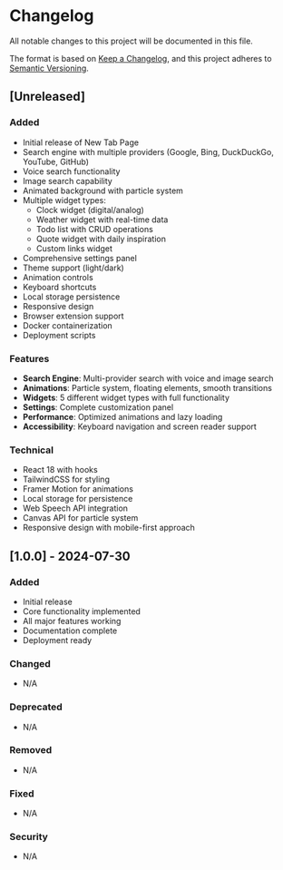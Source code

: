 # Changelog

All notable changes to this project will be documented in this file.

The format is based on [Keep a Changelog](https://keepachangelog.com/en/1.0.0/),
and this project adheres to [Semantic Versioning](https://semver.org/spec/v2.0.0.html).

## [Unreleased]

### Added
- Initial release of New Tab Page
- Search engine with multiple providers (Google, Bing, DuckDuckGo, YouTube, GitHub)
- Voice search functionality
- Image search capability
- Animated background with particle system
- Multiple widget types:
  - Clock widget (digital/analog)
  - Weather widget with real-time data
  - Todo list with CRUD operations
  - Quote widget with daily inspiration
  - Custom links widget
- Comprehensive settings panel
- Theme support (light/dark)
- Animation controls
- Keyboard shortcuts
- Local storage persistence
- Responsive design
- Browser extension support
- Docker containerization
- Deployment scripts

### Features
- **Search Engine**: Multi-provider search with voice and image search
- **Animations**: Particle system, floating elements, smooth transitions
- **Widgets**: 5 different widget types with full functionality
- **Settings**: Complete customization panel
- **Performance**: Optimized animations and lazy loading
- **Accessibility**: Keyboard navigation and screen reader support

### Technical
- React 18 with hooks
- TailwindCSS for styling
- Framer Motion for animations
- Local storage for persistence
- Web Speech API integration
- Canvas API for particle system
- Responsive design with mobile-first approach

## [1.0.0] - 2024-07-30

### Added
- Initial release
- Core functionality implemented
- All major features working
- Documentation complete
- Deployment ready

### Changed
- N/A

### Deprecated
- N/A

### Removed
- N/A

### Fixed
- N/A

### Security
- N/A 